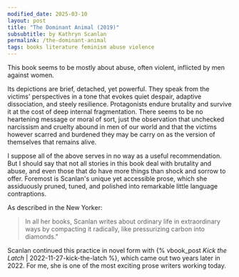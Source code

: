 ```yaml
---
modified_date: 2025-03-10
layout: post
title: "The Dominant Animal (2019)"
subsubtitle: by Kathryn Scanlan
permalink: /the-dominant-animal
tags: books literature feminism abuse violence
---
```


This book seems to be mostly about abuse, often violent, inflicted by men against women.
<!--more-->
Its depictions are brief, detached, yet powerful.
They speak from the victims' perspectives in a tone that evokes quiet despair, adaptive dissociation, and steely resilience.
Protagonists endure brutality and survive it at the cost of deep internal fragmentation.
There seems to be no heartening message or moral of sort, just the observation that unchecked narcissism and cruelty abound in men of our world and that the victims however scarred and burdened they may be carry on as the version of themselves that remains alive.

I suppose all of the above serves in no way as a useful recommendation.
But I should say that not all stories in this book deal with brutality and abuse, and even those that do have more things than shock and sorrow to offer.
Foremost is Scanlan's unique yet accessible prose, which she assiduously pruned, tuned, and polished into remarkable little language contraptions.

As described in the New Yorker:
> In all her books, Scanlan writes about ordinary life in extraordinary ways by compacting it radically, like pressurizing carbon into diamonds."

Scanlan continued this practice in novel form with {% vbook_post _Kick the Latch_ | 2022-11-27-kick-the-latch %}, which came out two years later in 2022.
For me, she is one of the most exciting prose writers working today.